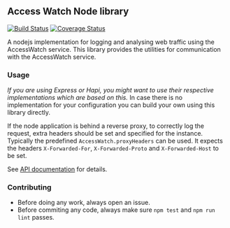 Access Watch Node library
-------------------------
[![Build Status](https://travis-ci.org/access-watch/access-watch-node.svg?branch=master)](https://travis-ci.org/access-watch/access-watch-node)
[![Coverage Status](https://coveralls.io/repos/github/access-watch/access-watch-node/badge.svg?branch=master)](https://coveralls.io/github/access-watch/access-watch-node?branch=master)

A nodejs implementation for logging and analysing web traffic using the
AccessWatch service. This library provides the utilities for communication with
the AccessWatch service. 

### Usage ###

*If you are using Express or Hapi, you might want to use their
respective implementations which are based on this.* In case there is no
implementation for your configuration you can build your own using this library
directly. 

If the node application is behind a reverse proxy, to correctly log the request,
extra headers should be set and specified for the instance.
Typically the predefined `AccessWatch.proxyHeaders` can be used. It expects the
headers `X-Forwarded-For`, `X-Forwarded-Proto` and `X-Forwarded-Host` to be set.

See [API documentation](./api.md) for details.

### Contributing ###

- Before doing any work, always open an issue. 
- Before commiting any code, always make sure `npm test` and `npm run lint`
  passes.

